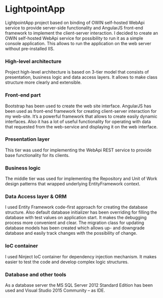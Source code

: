 # LightpointApp
LightpointApp project based on binding of OWIN self-hosted WebApi service to provide server-side functionality and AngularJS front-end framework to implement the client-server interaction. I decided to create an OWIN self-hosted WebApi service for possibility to run it as a simple console application. This allows to run the application on the web server without pre-installed IIS.
### High-level architecture
Project high-level architecture is based on 3-tier model that consists of presentation, business logic and data access layers. It allows to make class structure more clearly and extensible.
### Front-end part
Bootstrap has been used to create the web site interface.
AngularJS has been used as front-end framework for creating client-server interaction for my web-site. It’s a powerful framework that allows to create easily dynamic interfaces. Also it has a lot of useful functionality for operating with data that requested from the web-service and displaying it on the web interface.
### Presentation layer 
This tier was used for implementing the WebApi REST service to provide base functionality for its clients.
### Business logic 
The middle tier was used for implementing the Repository and Unit of Work design patterns that wrapped underlying EntityFramework context.
### Data Access layer & ORM
I used Entity Framework code-first approach for creating the database structure. Also default database initializer has been overriding for filling the database with test values on application start. It makes the debugging process more convenient and clear. The migration class for updating database models has been created which allows up- and downgrade database and easily track changes with the possibility of change.
### IoC container
I used Ninject IoC container for dependency injection mechanism. It makes easier to test the code and develop complex logic structures.
### Database and other tools
As a database server the MS SQL Server 2012 Standard Edition has been used and Visual Studio 2015 Community – as IDE.
